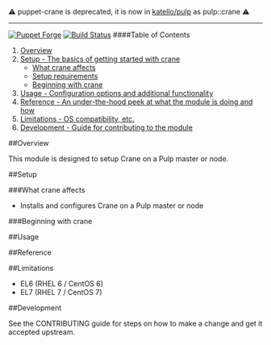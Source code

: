 :warning: puppet-crane is deprecated, it is now in [katello/pulp](http://github.com/katello/puppet-pulp) as pulp::crane :warning:

<hr />

[![Puppet Forge](http://img.shields.io/puppetforge/v/katello/crane.svg)](https://forge.puppetlabs.com/katello/crane)
[![Build Status](https://travis-ci.org/Katello/puppet-crane.svg?branch=master)](https://travis-ci.org/Katello/puppet-crane)
####Table of Contents

1. [Overview](#overview)
2. [Setup - The basics of getting started with crane](#setup)
    * [What crane affects](#what-crane-affects)
    * [Setup requirements](#setup-requirements)
    * [Beginning with crane](#beginning-with-crane)
3. [Usage - Configuration options and additional functionality](#usage)
4. [Reference - An under-the-hood peek at what the module is doing and how](#reference)
5. [Limitations - OS compatibility, etc.](#limitations)
6. [Development - Guide for contributing to the module](#development)

##Overview

This module is designed to setup Crane on a Pulp master or node.

##Setup

###What crane affects

* Installs and configures Crane on a Pulp master or node

###Beginning with crane

##Usage

##Reference

##Limitations

* EL6 (RHEL 6 / CentOS 6)
* EL7 (RHEL 7 / CentOS 7)

##Development

See the CONTRIBUTING guide for steps on how to make a change and get it accepted upstream.
